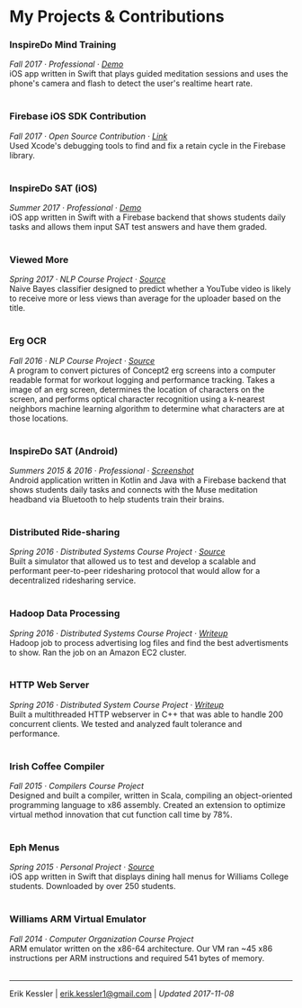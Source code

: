 # My Projects & Contributions

### InspireDo Mind Training
*Fall 2017 · Professional · [Demo](https://streamable.com/u82h6)*</br>
iOS app written in Swift that plays guided meditation sessions and uses the phone's camera and flash to detect the user's realtime heart rate.
</br>
</br>

### Firebase iOS SDK Contribution
*Fall 2017 · Open Source Contribution · [Link](https://github.com/firebase/firebase-ios-sdk/pull/349)*</br>
Used Xcode's debugging tools to find and fix a retain cycle in the Firebase library.
</br>
</br>

### InspireDo SAT (iOS)
*Summer 2017 · Professional · [Demo](https://streamable.com/ut0i9)*</br>
iOS app written in Swift with a Firebase backend that shows students daily tasks and allows them input SAT test answers and have them graded.
</br>
</br>

### Viewed More
*Spring 2017 · NLP Course Project · [Source](https://github.com/erikkessler1/viewed-more)*</br>
Naive Bayes classifier designed to predict whether a YouTube video is likely to receive more or less views than average for the uploader based on the title.
</br>
</br>

### Erg OCR
*Fall 2016 · NLP Course Project · [Source](https://github.com/erikkessler1/erg-ocr)*</br>
A program to convert pictures of Concept2 erg screens into a computer readable format for workout logging and performance tracking. Takes a image of an erg screen, determines the location of characters on the screen, and performs optical character recognition using a k-nearest neighbors machine learning algorithm to determine what characters are at those locations.
</br>
</br>

### InspireDo SAT (Android)
*Summers 2015 & 2016 · Professional · [Screenshot](https://github.com/erikkessler1/project-portfolio/blob/master/inspiredo_android_screenshot.png)*</br>
Android application written in Kotlin and Java with a Firebase backend that shows students daily tasks and connects with the Muse meditation headband via Bluetooth to help students train their brains.
</br>
</br>

### Distributed Ride-sharing
*Spring 2016 · Distributed Systems Course Project · [Source](https://github.com/erikkessler1/distributed-ridesharing)*</br>
Built a simulator that allowed us to test and develop a scalable and performant peer-to-peer ridesharing protocol that would allow for a decentralized ridesharing service.
</br>
</br>

### Hadoop Data Processing
*Spring 2016 · Distributed Systems Course Project · [Writeup](https://github.com/erikkessler1/project-portfolio/blob/master/hadoop_paper.pdf)*</br>
Hadoop job to process advertising log files and find the best advertisments to show. Ran the job on an Amazon EC2 cluster.
</br>
</br>

### HTTP Web Server
*Spring 2016 · Distributed System Course Project · [Writeup](https://github.com/erikkessler1/project-portfolio/blob/master/webserver_paper.pdf)*</br>
Built a multithreaded HTTP webserver in C++ that was able to handle 200 concurrent clients. We tested and analyzed fault tolerance and performance.
</br>
</br>

### Irish Coffee Compiler
*Fall 2015 · Compilers Course Project*</br>
Designed and built a compiler, written in Scala, compiling an object-oriented programming language to x86 assembly. Created an extension to optimize virtual method innovation that cut function call time by 78%.
</br>
</br>

### Eph Menus
*Spring 2015 · Personal Project · [Source](https://github.com/erikkessler1/williams-menus)*</br>
iOS app written in Swift that displays dining hall menus for Williams College students. Downloaded by over 250 students.
</br>
</br>

### Williams ARM Virtual Emulator
*Fall 2014 · Computer Organization Course Project*</br>
ARM emulator written on the x86-64 architecture. Our VM ran ~45 x86 instructions per ARM instructions and required 541 bytes of memory. 
</br>
</br>

---
Erik Kessler | erik.kessler1@gmail.com | *Updated 2017-11-08*
